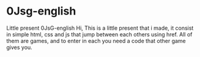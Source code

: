 # 0Jsg-english
Little present 0JsG-english
Hi, 
This is a little present that i made, it consist in simple html, css and js that jump between each others using href. All of them are games, and to enter in each you need a code that other game gives you.
